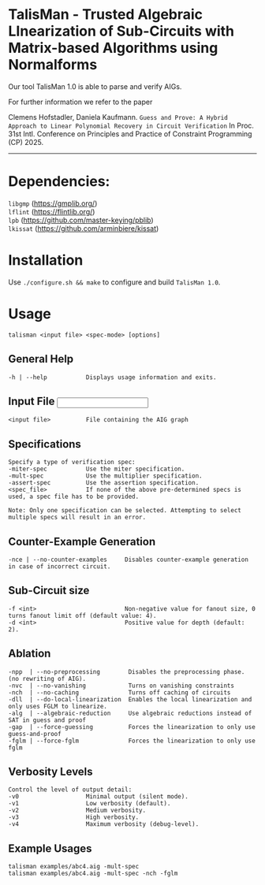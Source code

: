 
TalisMan - Trusted Algebraic LInearization of Sub-Circuits with Matrix-based Algorithms using Normalforms
================================================================================

Our tool TalisMan 1.0 is able to parse and verify AIGs.

For further information we refer to the paper

Clemens Hofstadler, Daniela Kaufmann. 
`Guess and Prove: A Hybrid Approach to Linear Polynomial Recovery in Circuit Verification`
In Proc. 31st Intl. Conference on Principles and Practice of Constraint Programming (CP) 2025.


  
----------------------------------------------------------------  
  
# Dependencies:  
`libgmp` (https://gmplib.org/)  
              `lflint` (https://flintlib.org/)  
              `lpb` (https://github.com/master-keying/pblib)  
              `lkissat` (https://github.com/arminbiere/kissat)  

# Installation 

Use `./configure.sh && make` to configure and build `TalisMan 1.0`.


# Usage 
    talisman <input file> <spec-mode> [options] 

 General Help
 ------------
    -h | --help           Displays usage information and exits.


Input File <input file>
--------------
    <input file>          File containing the AIG graph

Specifications <spec-mode>
--------------
    Specify a type of verification spec:
    -miter-spec           Use the miter specification.
    -mult-spec            Use the multiplier specification.
    -assert-spec          Use the assertion specification.
    <spec_file>           If none of the above pre-determined specs is used, a spec file has to be provided.

    Note: Only one specification can be selected. Attempting to select multiple specs will result in an error.


Counter-Example Generation
--------------------------
    -nce | --no-counter-examples     Disables counter-example generation in case of incorrect circuit.

Sub-Circuit size
--------------------------
    -f <int>                         Non-negative value for fanout size, 0 turns fanout limit off (default value: 4).
    -d <int>                         Positive value for depth (default: 2).

Ablation
--------------------------
    -npp  | --no-preprocessing        Disables the preprocessing phase. (no rewriting of AIG).
    -nvc  | --no-vanishing            Turns on vanishing constraints 
    -nch  | --no-caching              Turns off caching of circuits 
    -dll  | --do-local-linearization  Enables the local linearization and only uses FGLM to linearize.
    -alg  | --algebraic-reduction     Use algebraic reductions instead of SAT in guess and proof
    -gap  | --force-guessing          Forces the linearization to only use guess-and-proof
    -fglm | --force-fglm              Forces the linearization to only use fglm


Verbosity Levels
----------------
    Control the level of output detail:
    -v0                   Minimal output (silent mode).
    -v1                   Low verbosity (default).
    -v2                   Medium verbosity.
    -v3                   High verbosity.
    -v4                   Maximum verbosity (debug-level).

Example Usages
-------------
    talisman examples/abc4.aig -mult-spec
    talisman examples/abc4.aig -mult-spec -nch -fglm


